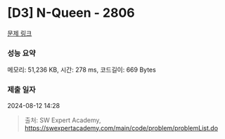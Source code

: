 # [D3] N-Queen - 2806 

[문제 링크](https://swexpertacademy.com/main/code/problem/problemDetail.do?contestProbId=AV7GKs06AU0DFAXB) 

### 성능 요약

메모리: 51,236 KB, 시간: 278 ms, 코드길이: 669 Bytes

### 제출 일자

2024-08-12 14:28



> 출처: SW Expert Academy, https://swexpertacademy.com/main/code/problem/problemList.do